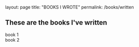 
layout: page
title: "BOOKS I WROTE"
permalink: /books/written

## These are the books I've written

book 1
<br>
book 2
